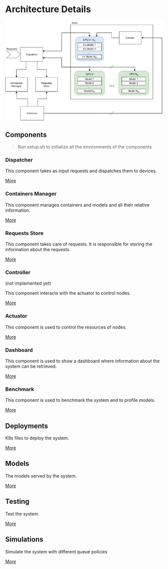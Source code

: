 # Architecture Details
<img src="./doc/img/GeneralView.png">

## Components
> Run setup.sh to initialize all the environments of the components
 
### Dispatcher
This component takes as input requests and dispatches them to devices.

[More](./components/dispatcher/)

### Containers Manager
This component manages containers and models and all their relative information.
 
[More](./components/containers_manager/)

### Requests Store
This component takes care of requests. It is responsible for storing the information about the requests.

[More](./components/requests_store/)

### Controller
(not implemented yet)

This component interacts with the actuator to control nodes.

[More](./components/controller/)

### Actuator
This component is used to control the resources of nodes.

[More](components/actuator_controller/)

### Dashboard
This component is used to show a dashboard where information about the system can be retrieved.

[More](./components/dashboard/)

### Benchmark
This component is used to benchmark the system and to profile models.

[More](components/benchmark/)

## Deployments
K8s files to deploy the system.

[More](./deployments/)

## Models
The models served by the system.

[More](./models/)

## Testing
Test the system

[More](./testing/)

## Simulations
Simulate the system with different queue policies

[More](./simulations/)
